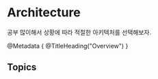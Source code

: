 # Architecture

공부 많이해서 상황에 따라 적절한 아키텍처를 선택해보자.

@Metadata {
   @TitleHeading("Overview")
}


## Topics